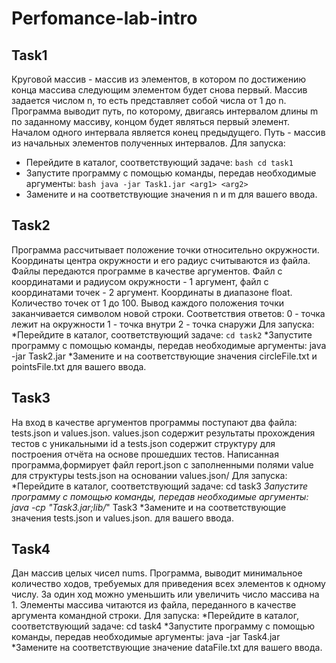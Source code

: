 # Perfomance-lab-intro
## Task1
Круговой массив - массив из элементов, в котором по достижению конца массива следующим элементом будет снова первый. Mассив задается числом n, то есть представляет собой числа от 1 до n. Программа выводит путь, по которому, двигаясь интервалом длины m по заданному массиву, концом будет являться первый элемент. Началом одного интервала является конец предыдущего. Путь - массив из начальных элементов полученных интервалов.
Для запуска:
* Перейдите в каталог, соответствующий задаче:  ```bash cd task1```
* Запустите программу с помощью команды, передав необходимые аргументы:  ```bash java -jar Task1.jar <arg1> <arg2> ```
* Замените <arg1> и <arg2> на соответствующие значения n и m для вашего ввода.

## Task2
Программа рассчитывает положение точки относительно окружности. Координаты центра окружности и его радиус считываются из файла. Файлы передаются программе в качестве аргументов. Файл с координатами и радиусом окружности - 1 аргумент, файл с координатами точек - 2 аргумент. Координаты в диапазоне float.
Количество точек от 1 до 100. Вывод каждого положения точки заканчивается символом новой строки. Соответствия ответов:
0 - точка лежит на окружности
1 - точка внутри
2 - точка снаружи
Для запуска:
*Перейдите в каталог, соответствующий задаче: ```cd task2```
*Запустите программу с помощью команды, передав необходимые аргументы: java -jar Task2.jar <arg1> <arg2>
*Замените <arg1> и <arg2> на соответствующие значения circleFile.txt и pointsFile.txt для вашего ввода.

## Task3
На вход в качестве аргументов программы поступают два файла: tests.json и values.json. values.json содержит результаты прохождения тестов с уникальными id а tests.json содержит структуру для построения отчёта на основе прошедших тестов.
Написанная программа,формирует файл report.json с заполненными полями value для структуры tests.json на основании values.json/
Для запуска:
*Перейдите в каталог, соответствующий задаче: cd task3
*Запустите программу с помощью команды, передав необходимые аргументы: java -cp "Task3.jar;lib/*" Task3 <arg1> <arg2>
*Замените <arg1> и <arg2> на соответствующие значения tests.json и values.json. для вашего ввода.

## Task4
Дан массив целых чисел nums. Программа, выводит минимальное количество ходов, требуемых для приведения всех элементов к одному числу. За один ход можно уменьшить или
увеличить число массива на 1. Элементы массива читаются из файла, переданного в качестве аргумента командной строки.
Для запуска:
*Перейдите в каталог, соответствующий задаче: cd task4
*Запустите программу с помощью команды, передав необходимые аргументы: java -jar Task4.jar <arg>
*Замените <arg> на соответствующие значениe dataFile.txt для вашего ввода.
